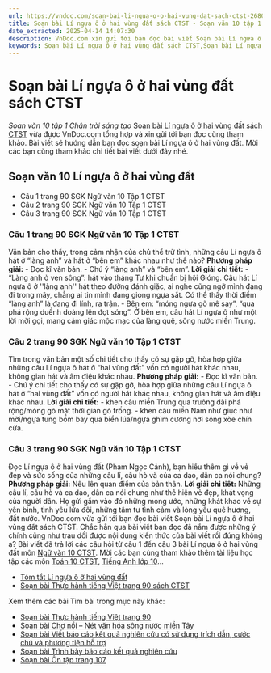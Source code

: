 ```yaml
---
url: https://vndoc.com/soan-bai-li-ngua-o-o-hai-vung-dat-sach-ctst-268000
title: Soạn bài Lí ngựa ô ở hai vùng đất sách CTST - Soạn văn 10 tập 1 Chân trời sáng tạo - VnDoc.com
date_extracted: 2025-04-14 14:07:30
description: VnDoc.com xin gửi tới bạn đọc bài viết Soạn bài Lí ngựa ô ở hai vùng đất sách CTST. Mời các bạn cùng tham khảo chi tiết.
keywords: Soạn bài Lí ngựa ô ở hai vùng đất sách CTST,Soạn bài Lí ngựa ô ở hai vùng đất,soạn văn 10 lí ngựa ô ở hai vùng đất,lí ngựa ô ở hai vùng đất,soạn văn 10,soạn văn,soạn bài
---
```


# Soạn bài Lí ngựa ô ở hai vùng đất sách CTST
 _Soạn văn 10 tập 1 Chân trời sáng tạo_
[Soạn bài Lí ngựa ô ở hai vùng đất sách CTST](<https://vndoc.com/soan-bai-li-ngua-o-o-hai-vung-dat-sach-ctst-268000>) vừa được VnDoc.com tổng hợp và xin gửi tới bạn đọc cùng tham khảo. Bài viết sẽ hướng dẫn bạn đọc soạn bài Lí ngựa ô ở hai vùng đất. Mời các bạn cùng tham khảo chi tiết bài viết dưới đây nhé.
## Soạn văn 10 Lí ngựa ô ở hai vùng đất
  * Câu 1 trang 90 SGK Ngữ văn 10 Tập 1 CTST
  * Câu 2 trang 90 SGK Ngữ văn 10 Tập 1 CTST
  * Câu 3 trang 90 SGK Ngữ văn 10 Tập 1 CTST

### Câu 1 trang 90 SGK Ngữ văn 10 Tập 1 CTST
Văn bản cho thấy, trong cảm nhận của chủ thể trữ tình, những câu Lí ngựa ô hát ở “làng anh” và hát ở “bên em” khác nhau như thế nào?
**Phương pháp giải:**
\- Đọc kĩ văn bản.
\- Chú ý “làng anh” và “bên em”.
**Lời giải chi tiết:**
\- “Làng anh ở ven sông”: hát vào tháng Tư khi chuẩn bị hội Gióng. Câu hát Lí ngựa ô ở ''làng anh'' hát theo đường đánh giặc, ai nghe cũng ngỡ mình đang đi trong mây, chẳng ai tin mình đang giong ngựa sắt. Có thể thấy thời điểm “làng anh” là đang đi lính, ra trận.
\- Bên em: “móng ngựa gõ mê say”, “qua phá rộng duềnh doàng lên đợt sóng”. Ở bên em, câu hát Lí ngựa ô như một lời mời gọi, mang cảm giác mộc mạc của làng quê, sông nước miền Trung.
### Câu 2 trang 90 SGK Ngữ văn 10 Tập 1 CTST
Tìm trong văn bản một số chi tiết cho thấy có sự gặp gỡ, hòa hợp giữa những câu Lí ngựa ô hát ở “hai vùng đất” vốn có người hát khác nhau, không gian hát và âm điệu khác nhau.
**Phương pháp giải:**
\- Đọc kĩ văn bản.
\- Chú ý chi tiết cho thấy có sự gặp gỡ, hòa hợp giữa những câu Lí ngựa ô hát ở “hai vùng đất” vốn có người hát khác nhau, không gian hát và âm điệu khác nhau.
**Lời giải chi tiết:**
\- khen câu miền Trung qua truông dài phá rộng/móng gõ mặt thời gian gõ trống.
\- khen câu miền Nam như giục như mời/ngựa tung bồm bay qua biển lúa/ngựa ghìm cương nơi sông xòe chín cửa.
### Câu 3 trang 90 SGK Ngữ văn 10 Tập 1 CTST
Đọc Lí ngựa ô ở hai vùng đất \(Phạm Ngọc Cảnh\), bạn hiểu thêm gì về vẻ đẹp và sức sống của những câu lí, câu hò và của ca dao, dân ca nói chung?
**Phương pháp giải:**
Nêu lên quan điểm của bản thân.
**Lời giải chi tiết:**
Những câu lí, câu hò và ca dao, dân ca nói chung như thể hiện vẻ đẹp, khát vọng của người dân. Họ gửi gắm vào đó những mong ước, những khát khao về sự yên bình, tình yêu lứa đôi, những tâm tư tình cảm và lòng yêu quê hương, đất nước.
VnDoc.com vừa gửi tới bạn đọc bài viết Soạn bài Lí ngựa ô ở hai vùng đất sách CTST. Chắc hẳn qua bài viết bạn đọc đã nắm được những ý chính cũng như trau dồi được nội dung kiến thức của bài viết rồi đúng không ạ? Bài viết đã trả lời các câu hỏi từ câu 1 đến câu 3 bài Lí ngựa ô ở hai vùng đất môn [Ngữ văn 10 CTST](<https://vndoc.com/ngu-van-10-chan-troi-sang-tao-tap1>). Mời các bạn cùng tham khảo thêm tài liệu học tập các môn [Toán 10 CTST](<https://vndoc.com/toan-10-chan-troi-sang-tao-tap1>), [Tiếng Anh lớp 10](<https://vndoc.com/tieng-anh-10-moi>)...
  * [Tóm tắt Lí ngựa ô ở hai vùng đất](<https://vndoc.com/tom-tat-li-ngua-o-o-hai-vung-dat-277016>)
  * [Soạn bài Thực hành tiếng Việt trang 90 sách CTST](<https://vndoc.com/soan-bai-thuc-hanh-tieng-viet-trang-90-sach-ctst-268005>)

Xem thêm các bài Tìm bài trong mục này khác:
  * [Soạn bài Thực hành tiếng Việt trang 90](</soan-bai-thuc-hanh-tieng-viet-trang-90-sach-ctst-268005>)
  * [Soạn bài Chợ nổi – Nét văn hóa sông nước miền Tây](</soan-bai-cho-noi-net-van-hoa-song-nuoc-mien-tay-sach-ctst-268052>)
  * [Soạn bài Viết báo cáo kết quả nghiên cứu có sử dụng trích dẫn, cước chú và phương tiện hỗ trợ](</soan-bai-viet-bao-cao-ket-qua-nghien-cuu-co-su-dung-trich-dan-cuoc-chu-va-phuong-tien-ho-tro-sach-ctst-268058>)
  * [Soạn bài Trình bày báo cáo kết quả nghiên cứu](</soan-bai-trinh-bay-bao-cao-ket-qua-nghien-cuu-sach-ctst-268060>)
  * [Soạn bài Ôn tập trang 107](</soan-bai-on-tap-trang-107-sach-ctst-268063>)

